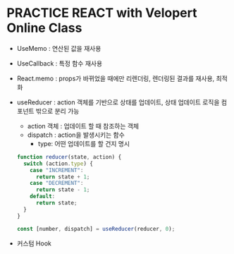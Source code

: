 # PRACTICE REACT with Velopert Online Class

- UseMemo : 연산된 값을 재사용
- UseCallback : 특정 함수 재사용
- React.memo : props가 바뀌었을 때에만 리렌더링, 렌더링된 결과를 재사용, 최적화

- useReducer : action 객체를 기반으로 상태를 업데이트, 상태 업데이트 로직을 컴포넌트 밖으로 분리 가능

  - action 객체 : 업데이트 할 때 참조하는 객체
  - dispatch : action을 발생시키는 함수
    - type: 어떤 업데이트를 할 건지 명시

  ```jsx
  function reducer(state, action) {
    switch (action.type) {
      case "INCREMENT":
        return state + 1;
      case "DECREMENT":
        return state - 1;
      default:
        return state;
    }
  }
  ```

  ```jsx
  const [number, dispatch] = useReducer(reducer, 0);
  ```

- 커스텀 Hook
